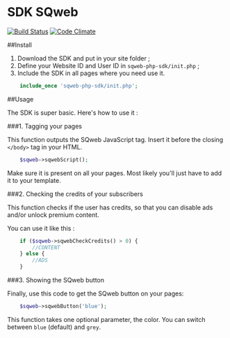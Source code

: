 SDK SQweb
===

[![Build Status](https://travis-ci.org/SQweb-team/SQweb-SDK-PHP.svg)](https://travis-ci.org/SQweb-team/SQweb-SDK-PHP)
[![Code Climate](https://codeclimate.com/github/SQweb-team/SQweb-SDK-PHP/badges/gpa.svg)](https://codeclimate.com/github/SQweb-team/SQweb-SDK-PHP)

##Install

1. Download the SDK and put in your site folder ;
2. Define your Website ID and User ID in `sqweb-php-sdk/init.php` ;
3. Include the SDK in all pages where you need use it.

```php
    include_once 'sqweb-php-sdk/init.php';
```

##Usage

The SDK is super basic. Here's how to use it :

###1. Tagging your pages

This function outputs the SQweb JavaScript tag. Insert it before the closing `</body>` tag in your HTML.

```php
    $sqweb->sqwebScript();
```

Make sure it is present on all your pages. Most likely you'll just have to add it to your template.

###2. Checking the credits of your subscribers

This function checks if the user has credits, so that you can disable ads and/or unlock premium content.

You can use it like this :

```php
    if ($sqweb->sqwebCheckCredits() > 0) {
	    //CONTENT
	} else {
	 	//ADS
	}
```

###3. Showing the SQweb button

Finally, use this code to get the SQweb button on your pages:

```php
	$sqweb->sqwebButton('blue');
```

This function takes one optional parameter, the color. You can switch between `blue` (default) and `grey`.
